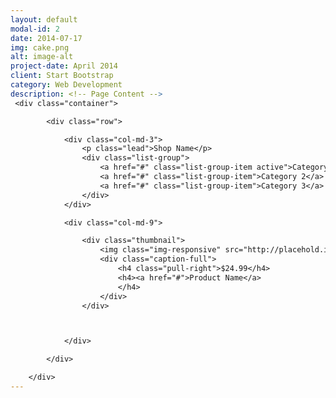 ```yaml
---
layout: default
modal-id: 2
date: 2014-07-17
img: cake.png
alt: image-alt
project-date: April 2014
client: Start Bootstrap
category: Web Development
description: <!-- Page Content -->
 <div class="container">

        <div class="row">

            <div class="col-md-3">
                <p class="lead">Shop Name</p>
                <div class="list-group">
                    <a href="#" class="list-group-item active">Category 1</a>
                    <a href="#" class="list-group-item">Category 2</a>
                    <a href="#" class="list-group-item">Category 3</a>
                </div>
            </div>

            <div class="col-md-9">

                <div class="thumbnail">
                    <img class="img-responsive" src="http://placehold.it/800x300" alt="">
                    <div class="caption-full">
                        <h4 class="pull-right">$24.99</h4>
                        <h4><a href="#">Product Name</a>
                        </h4>
                    </div>
                </div>



            </div>

        </div>

    </div>
---
```

